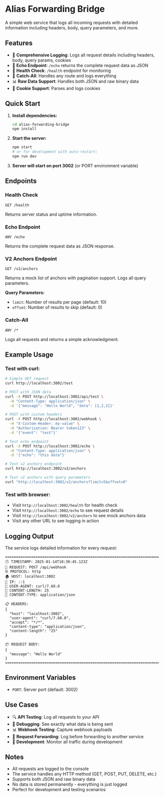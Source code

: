 # Alias Forwarding Bridge

A simple web service that logs all incoming requests with detailed information including headers, body, query parameters, and more.

## Features

- 📝 **Comprehensive Logging**: Logs all request details including headers, body, query params, cookies
- 🔄 **Echo Endpoint**: `/echo` returns the complete request data as JSON
- 🏥 **Health Check**: `/health` endpoint for monitoring
- 🚨 **Catch-All**: Handles any route and logs everything
- 📊 **Raw Data Support**: Handles both JSON and raw binary data
- 🍪 **Cookie Support**: Parses and logs cookies

## Quick Start

1. **Install dependencies:**

   ```bash
   cd alias-forwarding-bridge
   npm install
   ```

2. **Start the server:**

   ```bash
   npm start
   # or for development with auto-restart:
   npm run dev
   ```

3. **Server will start on port 3002** (or PORT environment variable)

## Endpoints

### Health Check

```
GET /health
```

Returns server status and uptime information.

### Echo Endpoint

```
ANY /echo
```

Returns the complete request data as JSON response.

### V2 Anchors Endpoint

```
GET /v2/anchors
```

Returns a mock list of anchors with pagination support. Logs all query parameters.

**Query Parameters:**

- `limit`: Number of results per page (default: 10)
- `offset`: Number of results to skip (default: 0)

### Catch-All

```
ANY /*
```

Logs all requests and returns a simple acknowledgment.

## Example Usage

### Test with curl:

```bash
# Simple GET request
curl http://localhost:3002/test

# POST with JSON data
curl -X POST http://localhost:3002/api/test \
  -H "Content-Type: application/json" \
  -d '{"message": "Hello World", "data": [1,2,3]}'

# POST with custom headers
curl -X POST http://localhost:3002/webhook \
  -H "X-Custom-Header: my-value" \
  -H "Authorization: Bearer token123" \
  -d '{"event": "test"}'

# Test echo endpoint
curl -X POST http://localhost:3002/echo \
  -H "Content-Type: application/json" \
  -d '{"echo": "this data"}'

# Test v2 anchors endpoint
curl http://localhost:3002/v2/anchors

# Test v2 anchors with query parameters
curl "http://localhost:3002/v2/anchors?limit=5&offset=0"
```

### Test with browser:

- Visit `http://localhost:3002/health` for health check
- Visit `http://localhost:3002/echo` to see request details
- Visit `http://localhost:3002/v2/anchors` to see mock anchors data
- Visit any other URL to see logging in action

## Logging Output

The service logs detailed information for every request:

```
====================================================================================================
🕐 TIMESTAMP: 2025-01-14T10:30:45.123Z
📡 REQUEST: POST /api/webhook
🌐 PROTOCOL: http
🏠 HOST: localhost:3002
📍 IP: ::1
👤 USER-AGENT: curl/7.68.0
📏 CONTENT-LENGTH: 25
🎯 CONTENT-TYPE: application/json

📋 HEADERS:
{
  "host": "localhost:3002",
  "user-agent": "curl/7.68.0",
  "accept": "*/*",
  "content-type": "application/json",
  "content-length": "25"
}

📦 REQUEST BODY:
{
  "message": "Hello World"
}
====================================================================================================
```

## Environment Variables

- `PORT`: Server port (default: 3002)

## Use Cases

- 🔍 **API Testing**: Log all requests to your API
- 🐛 **Debugging**: See exactly what data is being sent
- 📊 **Webhook Testing**: Capture webhook payloads
- 🔄 **Request Forwarding**: Log before forwarding to another service
- 📝 **Development**: Monitor all traffic during development

## Notes

- All requests are logged to the console
- The service handles any HTTP method (GET, POST, PUT, DELETE, etc.)
- Supports both JSON and raw binary data
- No data is stored permanently - everything is just logged
- Perfect for development and testing scenarios
